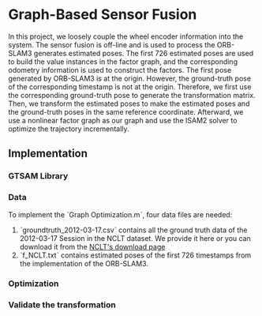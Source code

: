 # Graph-Based Sensor Fusion
In this project, we loosely couple the wheel encoder information into the system. The sensor fusion is off-line and is used to process the ORB-SLAM3 generates estimated poses. The first 726 estimated poses are used to build the value instances in the factor graph, and the corresponding odometry information is used to construct the factors. The first pose generated by ORB-SLAM3 is at the origin. However, the ground-truth pose of the corresponding timestamp is not at the origin. Therefore, we first use the corresponding ground-truth pose to generate the transformation matrix. Then, we transform the estimated poses to make the estimated poses and the ground-truth poses in the same reference coordinate. Afterward, we use a nonlinear factor graph as our graph and use the ISAM2 solver to optimize the trajectory incrementally.

## Implementation
### GTSAM Library

### Data 
To implement the ˋGraph Optimization.mˋ, four data files are needed:
1. ˋgroundtruth_2012-03-17.csvˋ contains all the ground truth data of the 2012-03-17 Session in the NCLT dataset. We provide it here or you can download it from the [NCLT's download page](http://robots.engin.umich.edu/nclt/ground_truth/groundtruth_2012-03-17.csv)
2. ˋf_NCLT.txtˋ contains estimated poses of the first 726 timestamps from the implementation of the ORB-SLAM3.


### Optimization


### Validate the transformation
